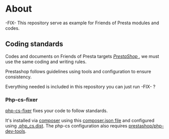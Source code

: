 # About

-FIX- This repository serve as example for Friends of Presta modules and codes.

## Coding standards

Codes and documents on Friends of Presta targets [_PrestaShop_ ](https://github.com/prestashop/prestashop), we must use the same coding and writing rules.

Prestashop follows guidelines using tools and configuration to ensure consistency.

Everything needed is included in this repository you can just run -FIX- ?

### Php-cs-fixer

[php-cs-fixer](https://github.com/FriendsOfPhp/PHP-CS-Fixer) fixes your code to follow standards.

It's installed via [composer](https://devdocs.prestashop.com/1.7/modules/concepts/composer/) using this [composer.json file](composer.json) and configured using [.php_cs.dist](.php_cs.dist). 
The php-cs configuration also requires [prestashop/php-dev-tools](https://github.com/prestashop/php-dev-tools).

